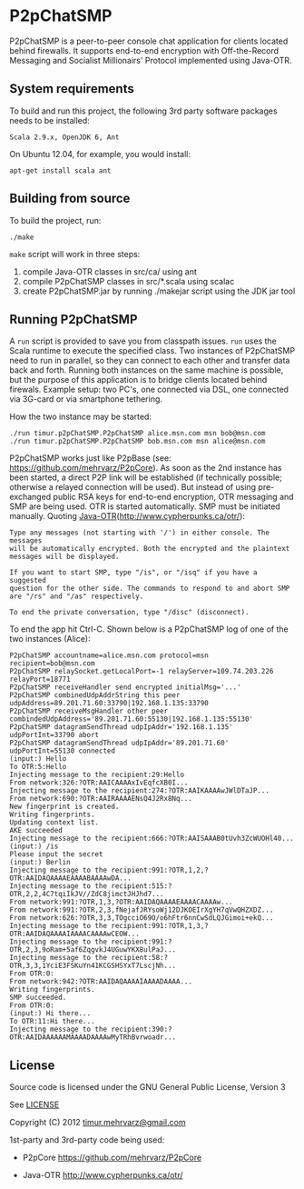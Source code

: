 P2pChatSMP
==========

P2pChatSMP is a peer-to-peer console chat application for clients located behind firewalls. It supports end-to-end encryption with Off-the-Record Messaging and Socialist Millionairs' Protocol implemented using Java-OTR.


System requirements
-------------------

To build and run this project, the following 3rd party software packages needs to be installed: 

    Scala 2.9.x, OpenJDK 6, Ant

On Ubuntu 12.04, for example, you would install:

    apt-get install scala ant


Building from source
--------------------

To build the project, run:

    ./make

`make` script will work in three steps:

  1. compile Java-OTR classes in src/ca/ using ant
  2. compile P2pChatSMP classes in src/*.scala using scalac
  3. create P2pChatSMP.jar by running ./makejar script using the JDK jar tool


Running P2pChatSMP
------------------

A `run` script is provided to save you from classpath issues. `run` uses the Scala runtime to execute the specified class. Two instances of P2pChatSMP need to run in parallel, so they can connect to each other and transfer data back and forth. Running both instances on the same machine is possible, but the purpose of this application is to bridge clients located behind firewals. Example setup: two PC's, one connected via DSL, one connected via 3G-card or via smartphone tethering. 

How the two instance may be started:

    ./run timur.p2pChatSMP.P2pChatSMP alice.msn.com msn bob@msn.com
    ./run timur.p2pChatSMP.P2pChatSMP bob.msn.com msn alice@msn.com

P2pChatSMP works just like P2pBase (see: https://github.com/mehrvarz/P2pCore). As soon as the 2nd instance has been started, a direct P2P link will be established (if technically possible; otherwise a relayed connection will be used). But instead of using pre-exchanged public RSA keys for end-to-end encryption, OTR messaging and SMP are being used. OTR is started automatically. SMP must be initiated manually. Quoting [Java-OTR](blob/master/README-Java-OTR)(http://www.cypherpunks.ca/otr/):

    Type any messages (not starting with '/') in either console. The messages 
    will be automatically encrypted. Both the encrypted and the plaintext 
    messages will be displayed.

    If you want to start SMP, type "/is", or "/isq" if you have a suggested
    question for the other side. The commands to respond to and abort SMP
    are "/rs" and "/as" respectively.
 
    To end the private conversation, type "/disc" (disconnect).

To end the app hit Ctrl-C. Shown below is a P2pChatSMP log of one of the two instances (Alice):

    P2pChatSMP accountname=alice.msn.com protocol=msn recipient=bob@msn.com
    P2pChatSMP relaySocket.getLocalPort=-1 relayServer=109.74.203.226 relayPort=18771
    P2pChatSMP receiveHandler send encrypted initialMsg='...'
    P2pChatSMP combinedUdpAddrString this peer udpAddress=89.201.71.60:33790|192.168.1.135:33790
    P2pChatSMP receiveMsgHandler other peer combindedUdpAddress='89.201.71.60:55130|192.168.1.135:55130'
    P2pChatSMP datagramSendThread udpIpAddr='192.168.1.135' udpPortInt=33790 abort
    P2pChatSMP datagramSendThread udpIpAddr='89.201.71.60' udpPortInt=55130 connected
    (input:) Hello
    To OTR:5:Hello
    Injecting message to the recipient:29:Hello
    From network:326:?OTR:AAICAAAAxIvEqfcXB0I...
    Injecting message to the recipient:274:?OTR:AAIKAAAAwJWlDTaJP...
    From network:690:?OTR:AAIRAAAAENsQ4J2Rx8Nq...
    New fingerprint is created.
    Writing fingerprints.
    Updating context list.
    AKE succeeded
    Injecting message to the recipient:666:?OTR:AAISAAAB0tUvh3ZcWUOHl40...
    (input:) /is
    Please input the secret
    (input:) Berlin
    Injecting message to the recipient:991:?OTR,1,2,?OTR:AAIDAQAAAAEAAAABAAAAwDA...
    Injecting message to the recipient:515:?OTR,2,2,4C7tqiIkJV//ZdC8jimctJHJhd7...
    From network:991:?OTR,1,3,?OTR:AAIDAQAAAAEAAAACAAAAw...
    From network:991:?OTR,2,3,fNejafJRYsoWj12DJKOEIrXgYH7qVwQHZXDZ...
    From network:626:?OTR,3,3,TOgcciO69O/o6hFtr6nnCwSdLQJGimoi+ekQ...
    Injecting message to the recipient:991:?OTR,1,3,?OTR:AAIDAQAAAAIAAAACAAAAwCEOW...
    Injecting message to the recipient:991:?OTR,2,3,9oRam+5af6ZqgvkJ4UGuwYKX8ulPaJ...
    Injecting message to the recipient:58:?OTR,3,3,1YciE3FSKuYn41KCGSHSYxT7LscjNh...
    From OTR:0:
    From network:942:?OTR:AAIDAQAAAAIAAAADAAAA...
    Writing fingerprints.
    SMP succeeded.
    From OTR:0:
    (input:) Hi there...
    To OTR:11:Hi there...
    Injecting message to the recipient:390:?OTR:AAIDAAAAAAMAAAADAAAAwMyTRhBvrwoadr...

License
-------

Source code is licensed under the GNU General Public License, Version 3

See [LICENSE](blob/master/LICENSE)

Copyright (C) 2012 timur.mehrvarz@gmail.com

1st-party and 3rd-party code being used:

- P2pCore https://github.com/mehrvarz/P2pCore

- Java-OTR http://www.cypherpunks.ca/otr/


